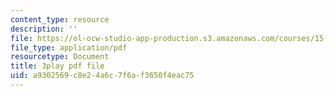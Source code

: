 ```yaml
---
content_type: resource
description: ''
file: https://ol-ocw-studio-app-production.s3.amazonaws.com/courses/15-071-the-analytics-edge-spring-2017/a9302569c8e24a6c7f6af3650f4eac75_f-EN4QySwAs.pdf
file_type: application/pdf
resourcetype: Document
title: 3play pdf file
uid: a9302569-c8e2-4a6c-7f6a-f3650f4eac75
---
```

